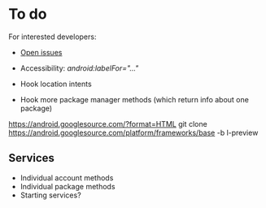 To do
=====

For interested developers:

* [Open issues](https://github.com/M66B/XPrivacy/issues?state=open)

* Accessibility: *android:labelFor="..."*
* Hook location intents
* Hook more package manager methods (which return info about one package)

https://android.googlesource.com/?format=HTML
git clone https://android.googlesource.com/platform/frameworks/base -b l-preview

Services
--------

* Individual account methods
* Individual package methods
* Starting services?
